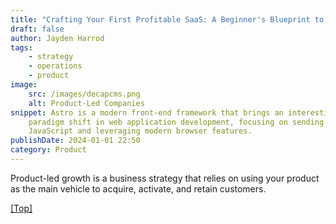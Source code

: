 ```yaml
---
title: "Crafting Your First Profitable SaaS: A Beginner's Blueprint to Successful Software Development"
draft: false
author: Jayden Harrod
tags:
    - strategy
    - operations
    - product
image:
    src: /images/decapcms.png
    alt: Product-Led Companies
snippet: Astro is a modern front-end framework that brings an interesting
    paradigm shift in web application development, focusing on sending less
    JavaScript and leveraging modern browser features.
publishDate: 2024-01-01 22:50
category: Product
---
```


Product-led growth is a business strategy that relies on using your product as the main vehicle to acquire, activate, and retain customers.

<a href="#top">[Top]</a>
